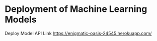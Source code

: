 # Deployment of Machine Learning Models

Deploy Model API Link
https://enigmatic-oasis-24545.herokuapp.com/ 
